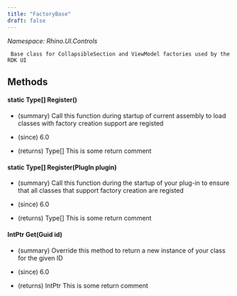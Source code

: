 ```yaml
---
title: "FactoryBase"
draft: false
---
```


*Namespace: Rhino.UI.Controls*

     Base class for CollapsibleSection and ViewModel factories used by the RDK UI
     
## Methods
#### static Type[] Register()
- (summary) 
         Call this function during startup of current assembly to load classes with factory creation support
         are registed
         
- (since) 6.0
- (returns) Type[] This is some return comment
#### static Type[] Register(PlugIn plugin)
- (summary) 
         Call this function during the startup of your plug-in to ensure that all classes that support factory creation
         are registed
         
- (since) 6.0
- (returns) Type[] This is some return comment
#### IntPtr Get(Guid id)
- (summary) 
         Override this method to return a new instance of your class for the given ID
         
- (since) 6.0
- (returns) IntPtr This is some return comment
